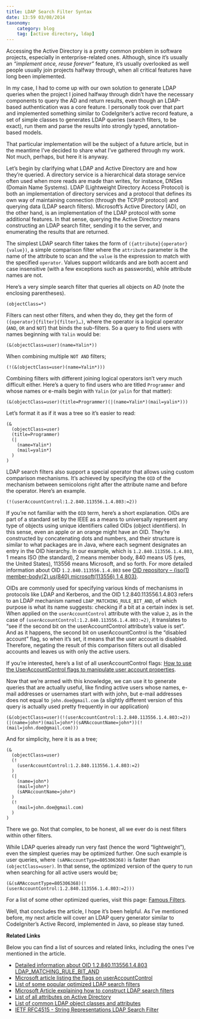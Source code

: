 ```yaml
---
title: LDAP Search Filter Syntax
date: 13:59 03/08/2014 
taxonomy:
    category: blog
    tag: [active directory, ldap]
---
```


Accessing the Active Directory is a pretty common problem in software projects, especially in enterprise-related ones. Although, since it’s usually an *“implement once, reuse forever”* feature, it’s usually overlooked as well people usually join projects halfway through, when all critical features have long been implemented.

In my case, I had to come up with our own solution to generate LDAP queries when the project I joined halfway through didn’t have the necessary components to query the AD and return results, even though an LDAP-based authentication was a core feature. I personally took over that part and implemented something similar to CodeIgniter’s active record feature, a set of simple classes to generates LDAP queries (search filters, to be exact), run them and parse the results into strongly typed, annotation-based models.

That particular implementation will be the subject of a future article, but in the meantime I’ve decided to share what I’ve gathered through my work. Not much, perhaps, but here it is anyway.

Let’s begin by clarifying what LDAP and Active Directory are and how they’re queried. A directory service is a hierarchical data storage service often used when more reads are made than writes, for instance, DNSes (Domain Name Systems). LDAP (Lightweight Directory Access Protocol) is both an implementation of directory services and a protocol that defines its own way of maintaining connection (through the TCP/IP protocol) and querying data (LDAP search filters). Microsoft’s Active Directory (AD), on the other hand, is an implementation of the LDAP protocol with some additional features. In that sense, querying the Active Directory means constructing an LDAP search filter, sending it to the server, and enumerating the results that are returned.

The simplest LDAP search filter takes the form of ```({attribute}{operator}{value})```, a simple comparison filter where the ```attribute``` parameter is the name of the attribute to scan and the ```value``` is the expression to match with the specified ```operator```. Values support wildcards and are both accent and case insensitive (with a few exceptions such as passwords), while attribute names are not.

Here’s a very simple search filter that queries all objects on AD (note the enclosing parentheses).

```
(objectClass=*)
```

Filters can nest other filters, and when they do, they get the form of ```({operator}{filter}{filter}…)```, where the operator is a logical operator (```AND```, ```OR``` and ```NOT```) that binds the sub-filters. So a query to find users with names beginning with ```Yalin``` would be:

```
(&(objectClass=user)(name=Yalin*))
```

When combining multiple ```NOT AND``` filters;

```
(!(&(objectClass=user)(name=Yalin*)))
```

Combining filters with different joining logical operators isn’t very much difficult either. Here’s a query to find users who are titled ```Programmer``` and whose names or e-mails begin with ```Yalin``` (or ```yalin``` for that matter):

```
(&(objectClass=user)(title=Programmer)(|(name=Yalin*)(mail=yalin*)))
```

Let’s format it as if it was a tree so it’s easier to read:

```
(&
  (objectClass=user)
  (title=Programmer)
  (|
    (name=Yalin*)
    (mail=yalin*)
  )
)
```

LDAP search filters also support a special operator that allows using custom comparison mechanisms. It’s achieved by specifying the ```OID``` of the mechanism between semicolons right after the attribute name and before the operator. Here’s an example.

```
(!(userAccountControl:1.2.840.113556.1.4.803:=2))
```

If you’re not familiar with the ```OID``` term, here’s a short explanation. OIDs are part of a standard set by the IEEE as a means to universally represent any type of objects using unique identifiers called OIDs (object identifiers). In this sense, even an apple or an orange might have an OID. They’re constructed by concatenating dots and numbers, and their structure is similar to what packages are in Java, where each segment designates an entry in the OID hierarchy. In our example, which is ```1.2.840.113556.1.4.803```, 1 means ISO (the standard), 2 means member body, 840 means US (yes, the United States), 113556 means Microsoft, and so forth. For more detailed information about OID ```1.2.840.113556.1.4.803``` see [OID repository – {iso(1) member-body(2) us(840) microsoft(113556) 1 4 803}](http://oid-info.com/get/1.2.840.113556.1.4.803).

OIDs are commonly used for specifying various kinds of mechanisms in protocols like LDAP and Kerberos, and the OID 1.2.840.113556.1.4.803 refers to an LDAP mechanism named ```LDAP_MATCHING_RULE_BIT_AND```, of which purpose is what its name suggests: checking if a bit at a certain index is set. When applied on the ```userAccountControl``` attribute with the value ```2```, as in the case of ```(userAccountControl:1.2.840.113556.1.4.803:=2)```, it translates to “see if the second bit on the userAccountControl attribute’s value is set”. And as it happens, the second bit on userAccountControl is the “disabled account” flag, so when it’s set, it means that the user account is disabled. Therefore, negating the result of this comparison filters out all disabled accounts and leaves us with only the active users.

If you’re interested, here’s a list of all userAccountControl flags: [How to use the UserAccountControl flags to manipulate user account properties](http://support.microsoft.com/kb/305144).

Now that we’re armed with this knowledge, we can use it to generate queries that are actually useful, like finding active users whose names, e-mail addresses or usernames start with with john, but e-mail addresses does not equal to ```john.doe@gmail.com``` (a slightly different version of this query is actually used pretty frequently in our application)

```
(&(objectClass=user)(!(userAccountControl:1.2.840.113556.1.4.803:=2))(|(name=john*)(mail=john*)(sAMAccountName=john*))(!(mail=john.doe@gmail.com)))
```

And for simplicity, here it is as a tree;

```
(&
  (objectClass=user)
  (!
    (userAccountControl:1.2.840.113556.1.4.803:=2)
  )
  (|
    (name=john*)
    (mail=john*)
    (sAMAccountName=john*)
  )
  (!
    (mail=john.doe@gmail.com)
  )
)
```

There we go. Not that complex, to be honest, all we ever do is nest filters within other filters.

While LDAP queries already run very fast (hence the word “lightweight”), even the simplest queries may be optimized further. One such example is user queries, where ```(sAMAccountType=805306368)``` is faster than ```(objectClass=user)```. In that sense, the optimized version of the query to run when searching for all active users would be;

```(&(sAMAccountType=805306368)(!(userAccountControl:1.2.840.113556.1.4.803:=2)))```

For a list of some other optimized queries, visit this page: [Famous Filters](http://www.ldapexplorer.com/en/manual/109050000-famous-filters.htm).

Well, that concludes the article, I hope it’s been helpful. As I’ve mentioned before, my next article will cover an LDAP query generator similar to CodeIgniter’s Active Record, implemented in Java, so please stay tuned.

**Related Links**

Below you can find a list of sources and related links, including the ones I’ve mentioned in the article.

- [Detailed information about OID 1.2.840.113556.1.4.803 LDAP_MATCHING_RULE_BIT_AND](http://oid-info.com/get/1.2.840.113556.1.4.803)
- [Microsoft article listing the flags on userAccountControl](http://support.microsoft.com/kb/305144)
- [List of some popular optimized LDAP search filters](http://www.ldapexplorer.com/en/manual/109050000-famous-filters.htm)
- [Microsoft Article explaining how to construct LDAP search filters](http://technet.microsoft.com/en-us/library/cc261947%28v=office.12%29.aspx)
- [List of all attributes on Active Directory](http://msdn.microsoft.com/en-us/library/windows/desktop/ms675090%28v=vs.85%29.aspx)
- [List of common LDAP object classes and attributes](http://www.zytrax.com/books/ldap/ape/#objectclasses)
- [IETF RFC4515 - String Representations LDAP Search Filter](http://www.rfc-editor.org/rfc/rfc4515.txt)
